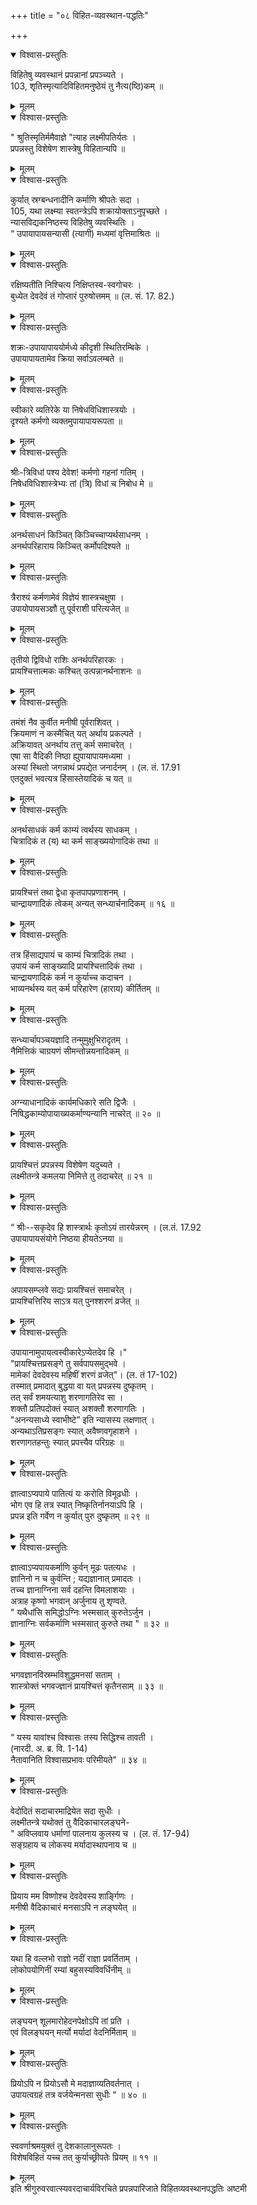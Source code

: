 +++
title = "०८ विहित-व्यवस्थान-पद्धतिः"

+++


<details open><summary>विश्वास-प्रस्तुतिः</summary>

विहितेषु व्यवस्थानं प्रपन्नानां प्रपञ्च्यते ।  
103, शृतिस्मृत्यादिविहितमनुष्ठेयं तु नैत्य(ष्ठि)कम् ॥
</details>

<details><summary>मूलम्</summary>

विहितेषु व्यवस्थानं प्रपन्नानां प्रपञ्च्यते ।  
103, शृतिस्मृत्यादिविहितमनुष्ठेयं तु नैत्य(ष्ठि)कम् ॥
</details>

<details open><summary>विश्वास-प्रस्तुतिः</summary>

" श्रुतिस्मृतिर्ममैवाज्ञे "त्याह लक्ष्मीपतिर्यतः ।  
प्रपन्नस्तु विशेषेण शास्त्रेषु विहितान्यपि ॥
</details>

<details><summary>मूलम्</summary>

" श्रुतिस्मृतिर्ममैवाज्ञे "त्याह लक्ष्मीपतिर्यतः ।  
प्रपन्नस्तु विशेषेण शास्त्रेषु विहितान्यपि ॥
</details>

<details open><summary>विश्वास-प्रस्तुतिः</summary>

कुर्यात् स्रग्बन्धनादीनि कर्माणि श्रीपतेः सदा ।  
105, यथा लक्ष्म्या स्वतन्त्रेऽपि शक्रायोक्ताऽनुपृच्छते ।  
न्यासविद्यकनिष्ठस्य विहितेषु व्यवस्थितिः ।  
“ उपायापायसन्यासी (त्यागी) मध्यमां वृत्तिमाश्रितः ॥
</details>

<details><summary>मूलम्</summary>

कुर्यात् स्रग्बन्धनादीनि कर्माणि श्रीपतेः सदा ।  
105, यथा लक्ष्म्या स्वतन्त्रेऽपि शक्रायोक्ताऽनुपृच्छते ।  
न्यासविद्यकनिष्ठस्य विहितेषु व्यवस्थितिः ।  
“ उपायापायसन्यासी (त्यागी) मध्यमां वृत्तिमाश्रितः ॥
</details>

<details open><summary>विश्वास-प्रस्तुतिः</summary>

रक्षिष्यतीति निश्चित्य निक्षिप्तस्व-स्वगोचरः ।  
बुध्येत देवदेवं तं गोप्तारं पुरुषोत्तमम् ॥ (ल. सं. 17\. 82.)
</details>

<details><summary>मूलम्</summary>

रक्षिष्यतीति निश्चित्य निक्षिप्तस्व-स्वगोचरः ।  
बुध्येत देवदेवं तं गोप्तारं पुरुषोत्तमम् ॥ (ल. सं. 17\. 82.)
</details>

<details open><summary>विश्वास-प्रस्तुतिः</summary>

शक्रः-उपायापाययोर्मध्ये कीदृशी स्थितिरम्बिके ।  
उपायापायतामेव क्रिया सर्वाऽवलम्बते ॥
</details>

<details><summary>मूलम्</summary>

शक्रः-उपायापाययोर्मध्ये कीदृशी स्थितिरम्बिके ।  
उपायापायतामेव क्रिया सर्वाऽवलम्बते ॥
</details>

<details open><summary>विश्वास-प्रस्तुतिः</summary>

स्वीकारे व्यतिरेके या निषेधविधिशास्त्रयोः ।  
दृश्यते कर्मणो व्यक्तमुपायापायरूपता ॥
</details>

<details><summary>मूलम्</summary>

स्वीकारे व्यतिरेके या निषेधविधिशास्त्रयोः ।  
दृश्यते कर्मणो व्यक्तमुपायापायरूपता ॥
</details>

<details open><summary>विश्वास-प्रस्तुतिः</summary>

श्रीः-त्रिविधां पश्य देवेश! कर्मणो गहनां गतिम् ।  
निषेधविधिशास्त्रेभ्यः तां (त्रि) विधां च निबोध मे ॥
</details>

<details><summary>मूलम्</summary>

श्रीः-त्रिविधां पश्य देवेश! कर्मणो गहनां गतिम् ।  
निषेधविधिशास्त्रेभ्यः तां (त्रि) विधां च निबोध मे ॥
</details>

<details open><summary>विश्वास-प्रस्तुतिः</summary>

अनर्थसाधनं किञ्चित् किञ्चिच्चाप्यर्थसाधनम् ।  
अनर्थपरिहाराय किञ्चित् कर्मोपदिश्यते ॥
</details>

<details><summary>मूलम्</summary>

अनर्थसाधनं किञ्चित् किञ्चिच्चाप्यर्थसाधनम् ।  
अनर्थपरिहाराय किञ्चित् कर्मोपदिश्यते ॥
</details>

<details open><summary>विश्वास-प्रस्तुतिः</summary>

त्रैराश्यं कर्मणामेवं विज्ञेयं शास्त्रचक्षुषा ।  
उपायोपायसञ्ज्ञौ तु पूर्वराशी परित्यजेत् ॥
</details>

<details><summary>मूलम्</summary>

त्रैराश्यं कर्मणामेवं विज्ञेयं शास्त्रचक्षुषा ।  
उपायोपायसञ्ज्ञौ तु पूर्वराशी परित्यजेत् ॥
</details>

<details open><summary>विश्वास-प्रस्तुतिः</summary>

तृतीयो द्विविधो राशिः अनर्थपरिहारकः ।  
प्रायश्चित्तात्मकः कश्चित् उत्पन्नानर्थनाशनः ॥
</details>

<details><summary>मूलम्</summary>

तृतीयो द्विविधो राशिः अनर्थपरिहारकः ।  
प्रायश्चित्तात्मकः कश्चित् उत्पन्नानर्थनाशनः ॥
</details>

<details open><summary>विश्वास-प्रस्तुतिः</summary>

तमंशं नैव कुर्वीत मनीषी पूर्वराशिवत् ।  
क्रियमाणं न कस्मैचित् यत् अर्थाय प्रकल्पते ।  
अक्रियावत् अनर्थाय तत्तु कर्म समाचरेत् ।  
एषा सा वैदिकी निष्ठा ह्युपायापायमध्यमा ।  
अस्यां स्थितो जगन्नाथं प्रपद्येत जनार्दनम् । (ल. तं. 17.91  
एतदुक्तं भवत्यत्र हिंसास्तेयादिकं च यत् ॥
</details>

<details><summary>मूलम्</summary>

तमंशं नैव कुर्वीत मनीषी पूर्वराशिवत् ।  
क्रियमाणं न कस्मैचित् यत् अर्थाय प्रकल्पते ।  
अक्रियावत् अनर्थाय तत्तु कर्म समाचरेत् ।  
एषा सा वैदिकी निष्ठा ह्युपायापायमध्यमा ।  
अस्यां स्थितो जगन्नाथं प्रपद्येत जनार्दनम् । (ल. तं. 17.91  
एतदुक्तं भवत्यत्र हिंसास्तेयादिकं च यत् ॥
</details>

<details open><summary>विश्वास-प्रस्तुतिः</summary>

अनर्थसाधकं कर्म काम्यं त्वर्थस्य साधकम् ।  
चित्रादिकं त (य) था कर्म साङ्ख्ययोगादिकं तथा ॥
</details>

<details><summary>मूलम्</summary>

अनर्थसाधकं कर्म काम्यं त्वर्थस्य साधकम् ।  
चित्रादिकं त (य) था कर्म साङ्ख्ययोगादिकं तथा ॥
</details>

<details open><summary>विश्वास-प्रस्तुतिः</summary>

प्रायश्चित्तं तथा द्वेधा कृतपापप्रणाशनम् ।  
चान्द्रायणादिकं त्वेकम् अन्यत् सन्ध्यार्चनादिकम् ॥ १६ ॥
</details>

<details><summary>मूलम्</summary>

प्रायश्चित्तं तथा द्वेधा कृतपापप्रणाशनम् ।  
चान्द्रायणादिकं त्वेकम् अन्यत् सन्ध्यार्चनादिकम् ॥ १६ ॥
</details>

<details open><summary>विश्वास-प्रस्तुतिः</summary>

तत्र हिंसाद्यपायं च काम्यं चित्रादिकं तथा ।  
उपायं कर्म साङ्ख्यादि प्रायश्चित्तादिकं तथा ।  
चान्द्रायणादिकं कर्म न कुर्याच्च कदाचन ।  
भाव्यनर्थस्य यत् कर्म परिहारेण (हाराय) कीर्तितम् ॥
</details>

<details><summary>मूलम्</summary>

तत्र हिंसाद्यपायं च काम्यं चित्रादिकं तथा ।  
उपायं कर्म साङ्ख्यादि प्रायश्चित्तादिकं तथा ।  
चान्द्रायणादिकं कर्म न कुर्याच्च कदाचन ।  
भाव्यनर्थस्य यत् कर्म परिहारेण (हाराय) कीर्तितम् ॥
</details>

<details open><summary>विश्वास-प्रस्तुतिः</summary>

सन्ध्यार्चापञ्चयज्ञादि तन्मुमुक्षुभिरादृतम् ।  
नैमित्तिकं चाग्रयणं सीमन्तोन्नयनादिकम् ॥
</details>

<details><summary>मूलम्</summary>

सन्ध्यार्चापञ्चयज्ञादि तन्मुमुक्षुभिरादृतम् ।  
नैमित्तिकं चाग्रयणं सीमन्तोन्नयनादिकम् ॥
</details>

<details open><summary>विश्वास-प्रस्तुतिः</summary>

अग्न्याधानादिकं कार्यमधिकारे सति द्विजैः ।  
निषिद्धकाम्योपायाख्यकर्माण्यन्यानि नाचरेत् ॥ २० ॥
</details>

<details><summary>मूलम्</summary>

अग्न्याधानादिकं कार्यमधिकारे सति द्विजैः ।  
निषिद्धकाम्योपायाख्यकर्माण्यन्यानि नाचरेत् ॥ २० ॥
</details>

<details open><summary>विश्वास-प्रस्तुतिः</summary>

प्रायश्चित्तं प्रपन्नस्य विशेषेण यदुच्यते ।  
लक्ष्मीतन्त्रे कमलया निमित्ते तु तदाचरेत् ॥ २१ ॥
</details>

<details><summary>मूलम्</summary>

प्रायश्चित्तं प्रपन्नस्य विशेषेण यदुच्यते ।  
लक्ष्मीतन्त्रे कमलया निमित्ते तु तदाचरेत् ॥ २१ ॥
</details>

<details open><summary>विश्वास-प्रस्तुतिः</summary>

“ श्रीः--सकृदेव हि शास्त्रार्थः कृतोऽयं तारयेन्नरम् । (ल.तं. 17.92  
उपायापायसंयोगे निष्ठया हीयतेऽनया ॥
</details>

<details><summary>मूलम्</summary>

“ श्रीः--सकृदेव हि शास्त्रार्थः कृतोऽयं तारयेन्नरम् । (ल.तं. 17.92  
उपायापायसंयोगे निष्ठया हीयतेऽनया ॥
</details>

<details open><summary>विश्वास-प्रस्तुतिः</summary>

अपायसम्प्लवे सद्यः प्रायश्चित्तं समाचरेत् ।  
प्रायश्चित्तिरिय साऽत्र यत् पुनश्शरणं व्रजेत् ॥
</details>

<details><summary>मूलम्</summary>

अपायसम्प्लवे सद्यः प्रायश्चित्तं समाचरेत् ।  
प्रायश्चित्तिरिय साऽत्र यत् पुनश्शरणं व्रजेत् ॥
</details>

<details open><summary>विश्वास-प्रस्तुतिः</summary>

उपायानामुपायत्वस्वीकारेऽप्येतदेव हि ।"  
"प्रायश्चित्तप्रसङ्गे तु सर्वपापसमुद्भवे ।  
मामेकां देवदेवस्य महिषीं शरणं व्रजेत्"। (ल. तं 17-102)  
तस्मात् प्रमादात् बुद्धया वा यत् प्रपन्नस्य दुष्कृतम् ।  
तत् सर्वं शमयत्याशु शरणागतिरेव सा ।  
शक्तौ प्रतिपदोक्तं स्यात् अशक्तौ शरणागतिः ।  
"अनन्यसाध्ये स्वाभीष्टे” इति न्यासस्य लक्षणात् ।  
अन्यथाऽतिप्रसङ्गः स्यात् अवैष्णवगृहाशने ।  
शरणागतहन्तुः स्यात् प्रपत्त्यैव परिग्रहः ॥
</details>

<details><summary>मूलम्</summary>

उपायानामुपायत्वस्वीकारेऽप्येतदेव हि ।"  
"प्रायश्चित्तप्रसङ्गे तु सर्वपापसमुद्भवे ।  
मामेकां देवदेवस्य महिषीं शरणं व्रजेत्"। (ल. तं 17-102)  
तस्मात् प्रमादात् बुद्धया वा यत् प्रपन्नस्य दुष्कृतम् ।  
तत् सर्वं शमयत्याशु शरणागतिरेव सा ।  
शक्तौ प्रतिपदोक्तं स्यात् अशक्तौ शरणागतिः ।  
"अनन्यसाध्ये स्वाभीष्टे” इति न्यासस्य लक्षणात् ।  
अन्यथाऽतिप्रसङ्गः स्यात् अवैष्णवगृहाशने ।  
शरणागतहन्तुः स्यात् प्रपत्त्यैव परिग्रहः ॥
</details>

<details open><summary>विश्वास-प्रस्तुतिः</summary>

ज्ञात्वाऽप्यपाये पातित्यं यः करोति विमूढधीः ।  
भोग एव हि तत्र स्यात् निष्कृतिर्नानयाऽपि हि ।  
प्रपन्न इति गर्वेण न कुर्यात् पुरु दुष्कृतम् ॥ २९ ॥
</details>

<details><summary>मूलम्</summary>

ज्ञात्वाऽप्यपाये पातित्यं यः करोति विमूढधीः ।  
भोग एव हि तत्र स्यात् निष्कृतिर्नानयाऽपि हि ।  
प्रपन्न इति गर्वेण न कुर्यात् पुरु दुष्कृतम् ॥ २९ ॥
</details>

<details open><summary>विश्वास-प्रस्तुतिः</summary>

ज्ञात्वाऽप्यपायकर्माणि कुर्वन् मूढः पतत्यधः ।  
ज्ञानिनो न च कुर्वन्ति ; यद्यज्ञानात् प्रमादतः ।  
तच्च ज्ञानाग्निना सर्व दहन्ति विमलाशयाः ।  
अत्राह कृष्णो भगवान् अर्जुनाय तु शृण्वते.  
" यथैधांसि समिद्धोऽग्निः भस्मसात् कुरुतेऽर्जुन ।  
ज्ञानाग्निः सर्वकर्माणि भस्मसात् कुरुते तथा " ॥ ३२ ॥
</details>

<details><summary>मूलम्</summary>

ज्ञात्वाऽप्यपायकर्माणि कुर्वन् मूढः पतत्यधः ।  
ज्ञानिनो न च कुर्वन्ति ; यद्यज्ञानात् प्रमादतः ।  
तच्च ज्ञानाग्निना सर्व दहन्ति विमलाशयाः ।  
अत्राह कृष्णो भगवान् अर्जुनाय तु शृण्वते.  
" यथैधांसि समिद्धोऽग्निः भस्मसात् कुरुतेऽर्जुन ।  
ज्ञानाग्निः सर्वकर्माणि भस्मसात् कुरुते तथा " ॥ ३२ ॥
</details>

<details open><summary>विश्वास-प्रस्तुतिः</summary>

भगवज्ञानविस्रम्भविशुद्धमनसां सताम् ।  
शास्त्रोक्तं भगवज्ज्ञानं प्रायश्चित्तं कृतैनसाम् ॥ ३३ ॥
</details>

<details><summary>मूलम्</summary>

भगवज्ञानविस्रम्भविशुद्धमनसां सताम् ।  
शास्त्रोक्तं भगवज्ज्ञानं प्रायश्चित्तं कृतैनसाम् ॥ ३३ ॥
</details>

<details open><summary>विश्वास-प्रस्तुतिः</summary>

“ यस्य यावांश्च विश्वासः तस्य सिद्धिश्च तावती ।  
(नारदी. अ. ब्र. वि. 1-14)  
नैतावानिति विश्वासप्रभावः परिमीयते" ॥ ३४ ॥
</details>

<details><summary>मूलम्</summary>

“ यस्य यावांश्च विश्वासः तस्य सिद्धिश्च तावती ।  
(नारदी. अ. ब्र. वि. 1-14)  
नैतावानिति विश्वासप्रभावः परिमीयते" ॥ ३४ ॥
</details>

<details open><summary>विश्वास-प्रस्तुतिः</summary>

वेदोदितं सदाचारमाद्रियेत सदा सुधीः ।  
लक्ष्मीतन्त्रे यथोक्तं तु वैदिकाचारलङ्घने-  
" अविप्लवाय धर्माणां पालनाय कुलस्य च । (ल. तं. 17-94)  
सङ्ग्रहाय च लोकस्य मर्यादास्थापनाय च ॥
</details>

<details><summary>मूलम्</summary>

वेदोदितं सदाचारमाद्रियेत सदा सुधीः ।  
लक्ष्मीतन्त्रे यथोक्तं तु वैदिकाचारलङ्घने-  
" अविप्लवाय धर्माणां पालनाय कुलस्य च । (ल. तं. 17-94)  
सङ्ग्रहाय च लोकस्य मर्यादास्थापनाय च ॥
</details>

<details open><summary>विश्वास-प्रस्तुतिः</summary>

प्रियाय मम विष्णोश्च देवदेवस्य शार्ङ्गिणः ।  
मनीषी वैदिकाचारं मनसाऽपि न लङ्घयेत् ॥
</details>

<details><summary>मूलम्</summary>

प्रियाय मम विष्णोश्च देवदेवस्य शार्ङ्गिणः ।  
मनीषी वैदिकाचारं मनसाऽपि न लङ्घयेत् ॥
</details>

<details open><summary>विश्वास-प्रस्तुतिः</summary>

यथा हि वल्लभो राज्ञो नदीं राज्ञा प्रवर्तिताम् ।  
लोकोपयोगिनीं रम्यां बहुसस्यविवर्धिनीम् ॥
</details>

<details><summary>मूलम्</summary>

यथा हि वल्लभो राज्ञो नदीं राज्ञा प्रवर्तिताम् ।  
लोकोपयोगिनीं रम्यां बहुसस्यविवर्धिनीम् ॥
</details>

<details open><summary>विश्वास-प्रस्तुतिः</summary>

लङ्घयन् शूलमारोहेदनपेक्षोऽपि तां प्रति ।  
एवं विलङ्घयन् मर्त्यो मर्यादां वेदनिर्मिताम् ॥
</details>

<details><summary>मूलम्</summary>

लङ्घयन् शूलमारोहेदनपेक्षोऽपि तां प्रति ।  
एवं विलङ्घयन् मर्त्यो मर्यादां वेदनिर्मिताम् ॥
</details>

<details open><summary>विश्वास-प्रस्तुतिः</summary>

प्रियोऽपि न प्रियोऽसौ मे मदाज्ञाव्यतिवर्तनात् ।  
उपायत्वग्रहं तत्र वर्जयेन्मनसा सुधीः " ॥ ४० ॥
</details>

<details><summary>मूलम्</summary>

प्रियोऽपि न प्रियोऽसौ मे मदाज्ञाव्यतिवर्तनात् ।  
उपायत्वग्रहं तत्र वर्जयेन्मनसा सुधीः " ॥ ४० ॥
</details>

<details open><summary>विश्वास-प्रस्तुतिः</summary>

स्ववर्णाश्रमयुक्तं तु देशकालानुरूपतः ।  
विशेषविहितं यच्च तत् कुर्याच्छ्रीपतेः प्रियम् ॥ ११ ॥
</details>

<details><summary>मूलम्</summary>

स्ववर्णाश्रमयुक्तं तु देशकालानुरूपतः ।  
विशेषविहितं यच्च तत् कुर्याच्छ्रीपतेः प्रियम् ॥ ११ ॥
</details>
इति श्रीगुरुवरवात्स्यवरदाचार्यविरचिते  
प्रपन्नपारिजाते विहितव्यवस्थानपद्धतिः अष्टमी  